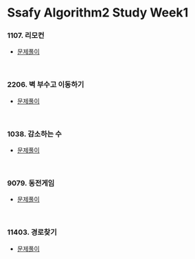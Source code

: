 # Ssafy Algorithm2 Study Week1

### 1107. 리모컨
- [문제풀이](https://github.com/InJun2/TIL/blob/main/Coding-Test/Baekjoon/brute-force/1107-리모콘.java)

<br>

### 2206. 벽 부수고 이동하기
- [문제풀이](https://github.com/InJun2/TIL/blob/main/Coding-Test/Baekjoon/BFS/2206-벽부수고이동하기.java)

<br>

### 1038. 감소하는 수
- [문제풀이](https://github.com/InJun2/TIL/blob/main/Coding-Test/Baekjoon/brute-force/backtracking/1038-감소하는수.java)

<br>

### 9079. 동전게임
- [문제풀이](https://github.com/InJun2/TIL/blob/main/Coding-Test/Baekjoon/BFS/9079-동전게임.java)

<br>

### 11403. 경로찾기
- [문제풀이](https://github.com/InJun2/TIL/blob/main/Coding-Test/Baekjoon/graph/floyd-warshall/11403-경로찾기.java)

<br>
